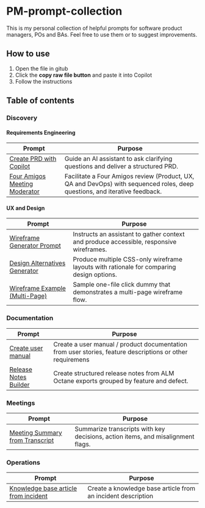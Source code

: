 # PM-prompt-collection
This is my personal collection of helpful prompts for software product managers, POs and BAs. Feel free to use them or to suggest improvements.

## How to use
1. Open the file in gitub
2. Click the **copy raw file button** and paste it into Copilot
3. Follow the instructions

## Table of contents

### Discovery

#### Requirements Engineering
| Prompt | Purpose |
| --- | --- |
| [Create PRD with Copilot](Discovery/create-prd_copilot.md) | Guide an AI assistant to ask clarifying questions and deliver a structured PRD. |
| [Four Amigos Meeting Moderator](Discovery/four-amigos-meeting_copilot.md) | Facilitate a Four Amigos review (Product, UX, QA and DevOps) with sequenced roles, deep questions, and iterative feedback. |

#### UX and Design
| Prompt | Purpose |
| --- | --- |
| [Wireframe Generator Prompt](Discovery/wireframe.md) | Instructs an assistant to gather context and produce accessible, responsive wireframes. |
| [Design Alternatives Generator](Discovery/design-alternatives.md) | Produce multiple CSS-only wireframe layouts with rationale for comparing design options. |
| [Wireframe Example (Multi-Page)](Discovery/wireframe-example.html) | Sample one-file click dummy that demonstrates a multi-page wireframe flow. |

### Documentation
| Prompt | Purpose |
| --- | --- |
| [Create user manual](Documentation/user-manual.md) | Create a user manual / product documentation from user stories, feature descriptions or other requiremens |
| [Release Notes Builder](Documentation/release-notes.md) | Create structured release notes from ALM Octane exports grouped by feature and defect. |


### Meetings
| Prompt | Purpose |
| --- | --- |
| [Meeting Summary from Transcript](Meetings/meeting-summary-from-transcript.md) | Summarize transcripts with key decisions, action items, and misalignment flags. |

### Operations
| Prompt | Purpose |
| --- | --- |
| [Knowledge base article from incident](Operations/kb-article-problem.md) | Create a knowledge base article from an incident description |